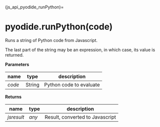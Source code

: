 (js_api_pyodide_runPython)=
# pyodide.runPython(code)

Runs a string of Python code from Javascript.

The last part of the string may be an expression, in which case, its value is returned.

**Parameters**

| name    | type   | description                    |
|---------|--------|--------------------------------|
| *code*  | String | Python code to evaluate        |


**Returns**

| name       | type    | description                     |
|------------|---------|---------------------------------|
| *jsresult* | *any*   | Result, converted to Javascript |
